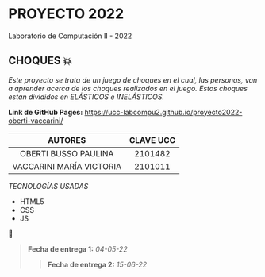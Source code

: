 # PROYECTO 2022
Laboratorio de Computación II - 2022

## CHOQUES :boom:

_Este proyecto se trata de un juego de choques en el cual, las personas, van a aprender acerca de los choques realizados en el juego. Estos choques están divididos en ELÁSTICOS e INELÁSTICOS._

**Link de GitHub Pages:** https://ucc-labcompu2.github.io/proyecto2022-oberti-vaccarini/

| **AUTORES**              | **CLAVE UCC** |
|:------------------------:|:-------------:|
| OBERTI BUSSO PAULINA     |    2101482    |
| VACCARINI MARÍA VICTORIA |    2101011    |

 _TECNOLOGÍAS USADAS_
 
* HTML5
* CSS
* JS

:calendar:
>**Fecha de entrega 1:** _04-05-22_
>>**Fecha de entrega 2:** _15-06-22_
